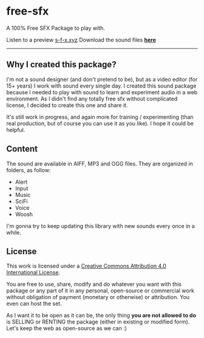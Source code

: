# free-sfx
A 100% Free SFX Package to play with.

Listen to a preview [s-f-x.xyz](http://s-f-x.xyz)
Download the sound files [**here**](https://studionora.ca/Download/s-f-x/Free%20SFX%20Package.zip)

---

Why I created this package?
---
I'm not a sound designer (and don't pretend to be), but as a video editor (for 15+ years) I work with sound every single day. I created this sound package because I needed to play with sound to learn and experiment audio in a web environment. As I didn't find any totally free sfx without complicated license, I decided to create this one and share it.

It's still work in progress, and again more for training / experimenting (than real production, but of course you can use it as you like). I hope it could be helpful.

Content
---
The sound are available in AIFF, MP3 and OGG files. They are organized in folders, as follow:

- Alert
- Input
- Music
- SciFi
- Voice
- Woosh

I'm gonna try to keep updating this library with new sounds every once in a while.

License
---
This work is licensed under a [Creative Commons Attribution 4.0 International License](http://creativecommons.org/licenses/by/4.0/).

You are free to use, share, modify and do whatever you want with this package or any part of it in any personal, open-source or commercial work without obligation of payment (monetary or otherwise) or attribution. You even can host the set.

As I want it to be open as it can be, the only thing **you are not allowed to do** is SELLING or RENTING the package (either in existing or modified form). Let's keep the web as open-source as we can :)
